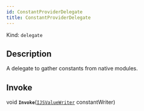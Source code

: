 ```yaml
---
id: ConstantProviderDelegate
title: ConstantProviderDelegate
---
```


Kind: `delegate`

## Description
A delegate to gather constants from native modules.

## Invoke
void **`Invoke`**([`IJSValueWriter`](IJSValueWriter) constantWriter)



